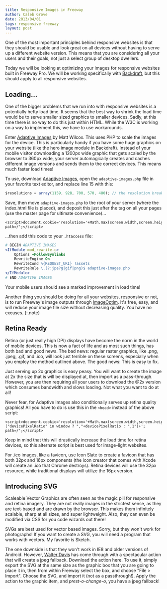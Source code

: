 ```yaml
---
title: Responsive Images in Freeway
author: Caleb Grove
date: 2013/04/01
tags: responsive freeway
layout: post
---
```


One of the most important principles behind responsive websites is that they should be usable and look great on all devices without having to serve up a different website version. This means that you are considering all your users and their goals, not just a select group of desktop dwellers.

Today we will be looking at optimizing your images for responsive websites built in Freeway Pro. We will be working specifically with [Backdraft](http://backdraft.onrampwebdesign.com), but this should apply to all responsive websites.

## Loading...

One of the bigger problems that we run into with responsive websites is a potentially hefty load time. It seems that the best way to shrink the load time would be to serve smaller sized graphics to smaller devices. Sadly, at this time there is no way to do this just within HTML. While the W3C is working on a way to implement this, we have to use workarounds.

Enter [Adaptive Images](http://adaptive-images.com) by Matt Wilcox. This uses PHP to scale the images for the device. This is particularly handy if you have some huge graphics on your website (like the hero image module in Backdraft). Instead of your mobile visitor downloading a 1200px wide graphic that gets scaled by the browser to 360px wide, your server automagically creates and caches different image versions and sends them to the correct devices. This means much faster load times!

To use, download [Adaptive Images](http://adaptive-images.com), open the `adaptive-images.php` file in your favorite text editor, and replace line 15 with this:

~~~~ javascript
$resolutions = array(1159, 928, 700, 570, 480); // the resolution break-points to use (screen widths, in pixels, customized for Backdraft)
~~~~

Save, then move `adaptive-images.php` to the root of your server (where the index.html file is placed), and deposit this just after the <head> tag on all your pages (use the master page for ultimate convenience)...

~~~~
<script>document.cookie='resolution='+Math.max(screen.width,screen.height)+'; path=/';</script>
~~~~

...then add this code to your `.htaccess` file:

~~~~ apache
# BEGIN ADAPTIVE IMAGES
<IfModule mod_rewrite.c>
	Options +FollowSymlinks
	RewriteEngine On
	RewriteCond %{REQUEST_URI} !assets
	RewriteRule \.(?:jpe?g|gif|png)$ adaptive-images.php
</IfModule>
# END ADAPTIVE IMAGES
~~~~

Your mobile users should see a marked improvement in load time!

Another thing you should be doing for all your websites, responsive or not, is to run Freeway's image outputs through [ImageOptim](http://imageoptim.com). It's free, easy, and will reduce your image file size without decreasing quality. You have no excuses.
{:.note}

## Retina Ready

Retina (or just really high DPI) displays have become the norm in the world of mobile devices. This is now a fact of life and as most such things, has both bad and good news. The bad news: regular raster graphics, like .png, .jpeg, .gif, and .ico, will look just terrible on these screens, especially when you employ the method outlined above. The good news: This is easy to fix.

Just serving up 2x graphics is easy peasy. You will want to create the image at 2x the size that is will be displayed at, then import as a pass-through. However, you are then requiring all your users to download the @2x version which consumes bandwidth and slows loading. Not what you want to do at all!

Never fear, for Adaptive Images also conditionally serves up retina quality graphics! All you have to do is use this in the `<head>` instead of the above script:

	<script>document.cookie='resolution='+Math.max(screen.width,screen.height)+("devicePixelRatio" in window ? ","+devicePixelRatio : ",1")+'; path=/';</script>

Keep in mind that this will drastically increase the load time for retina devices, so this alternate script is best used for image-light websites.

For .ico images, like a favicon, use Icon Slate to create a favicon that has both 32px and 16px components (the icon creator that comes with Xcode will create an .ico that Chrome destroys). Retina devices will use the 32px resource, while traditional displays will utilize the 16px version.

## Introducing SVG

Scaleable Vector Graphics are often seen as the magic pill for responsive and retina imagery. They are not really images in the strictest sense, as they are text-based and are drawn by the browser. This makes them infinitely scalable, sharp at all sizes, and super lightweight. Also, they can even be modified via CSS for you code wizards out there!

SVGs are best used for vector based images. Sorry, but they won't work for photographs! If you want to create a SVG, you will need a program that works with vectors. My favorite is Sketch.

The one downside is that they won't work in IE8 and older versions of Android. However, [Walter Davis](http://walterdavisstudio.com) has come through with a spectacular action that will create a jpeg fallback. Download the action here. To use it, simply export the SVG at the same size as the graphic box that you are going to place it in, then from within Freeway select the box, and choose "File > Import". Choose the SVG, and import it (not as a passthrough!). Apply the action to the graphic item, and *prest-o-change-o*, you have a jpeg fallback!